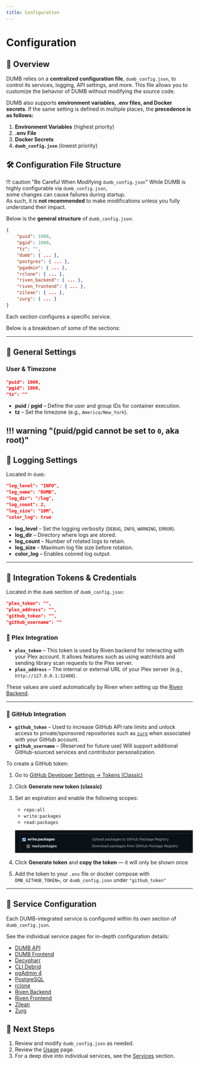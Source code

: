 ```yaml
---
title: Configuration
---
```


# Configuration

## 📑 Overview
DUMB relies on a **centralized configuration file**, `dumb_config.json`, to control its services, logging, API settings, and more. This file allows you to customize the behavior of DUMB without modifying the source code.

DUMB also supports **environment variables, .env files, and Docker secrets**. If the same setting is defined in multiple places, the **precedence is as follows:**

1. **Environment Variables** (highest priority)
2. **.env File**
3. **Docker Secrets**
4. **`dumb_config.json`** (lowest priority)

## 🛠️ Configuration File Structure

!!! caution "Be Careful When Modifying `dumb_config.json`"
    While DUMB is highly configurable via `dumb_config.json`,  
    some changes can cause failures during startup.  
    As such, it is **not recommended** to make modifications unless you fully understand their impact.
    
Below is the **general structure** of `dumb_config.json`:

```json
{
    "puid": 1000,
    "pgid": 1000,
    "tz": "",
    "dumb": { ... },
    "postgres": { ... },
    "pgadmin": { ... },
    "rclone": { ... },
    "riven_backend": { ... },
    "riven_frontend": { ... },
    "zilean": { ... },
    "zurg": { ... }
}
```

Each section configures a specific service.

Below is a breakdown of some of the sections:

---

## 🔧 General Settings

### **User & Timezone**
```json
"puid": 1000,
"pgid": 1000,
"tz": ""
```

- **puid** / **pgid** – Define the user and group IDs for container execution.
- **tz** – Set the timezone (e.g., `America/New_York`).

!!! warning "(puid/pgid cannot be set to `0`, aka root)"
---

## 📜 Logging Settings
Located in `dumb`:
```json
"log_level": "INFO",
"log_name": "DUMB",
"log_dir": "/log",
"log_count": 2,
"log_size": "10M",
"color_log": true
```

- **log_level** – Set the logging verbosity (`DEBUG`, `INFO`, `WARNING`, `ERROR`).
- **log_dir** – Directory where logs are stored.
- **log_count** – Number of rotated logs to retain.
- **log_size** – Maximum log file size before rotation.
- **color_log** – Enables colored log output.

---

## 🔐 Integration Tokens & Credentials
Located in the `dumb` section of `dumb_config.json`:

```json
"plex_token": "",
"plex_address": "",
"github_token": "",
"github_username": ""
```

### 🔄 Plex Integration
- **`plex_token`** – This token is used by Riven backend for interacting with your Plex account. It allows features such as using watchlists and sending library scan requests to the Plex server.
- **`plex_address`** – The internal or external URL of your Plex server (e.g., `http://127.0.0.1:32400`).

These values are used automatically by Riven when setting up the [Riven Backend](../services/riven-backend.md).

---

### 🧬 GitHub Integration
- **`github_token`** – Used to increase GitHub API rate limits and unlock access to private/sponsored repositories such as [`zurg`](https://github.com/debridmediamanager/zurg) when associated with your GitHub account.
- **`github_username`** – (Reserved for future use) Will support additional GitHub-sourced services and contributor personalization.

To create a GitHub token:

1. Go to [GitHub Developer Settings → Tokens (Classic)](https://github.com/settings/tokens)
2. Click **Generate new token (classic)**
3. Set an expiration and enable the following scopes:
    - `repo:all`
    - `write:packages` 
    - `read:packages`

    ![GitHub Token](../assets/images/github_token_scope.png)
    
4. Click **Generate token** and **copy the token** — it will only be shown once
5. Add the token to your `.env` file or docker compose with `DMB_GITHUB_TOKEN=`, or `dumb_config.json` under `"github_token"`

---

## 🔌 Service Configuration

Each DUMB-integrated service is configured within its own section of `dumb_config.json`.

See the individual service pages for in-depth configuration details:

- [DUMB API](../services/api.md)
- [DUMB Frontend](../services/dumb-frontend.md)
- [Decypharr](../services/decypharr.md)
- [CLI Debrid](../services/cli-debrid.md)
- [pgAdmin 4](../services/pgadmin.md)
- [PostgreSQL](../services/postgres.md)
- [rclone](../services/rclone.md)
- [Riven Backend](../services/riven-backend.md)
- [Riven Frontend](../services/riven-frontend.md)
- [Zilean](../services/zilean.md)
- [Zurg](../services/zurg.md)


## 📌 Next Steps
1. Review and modify `dumb_config.json` as needed.
2. Review the [Usage](usage.md) page. 
3. For a deep dive into individual services, see the [Services](../services/index.md) section.
